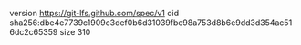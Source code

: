 version https://git-lfs.github.com/spec/v1
oid sha256:dbe4e7739c1909c3def0b6d31039fbe98a753d8b6e9dd3d354ac516dc2c65359
size 310
